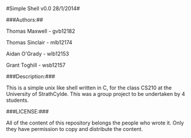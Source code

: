 #Simple Shell v0.0 28/1/2014#

###Authors:##

Thomas Maxwell		- gvb12182

Thomas Sinclair    	- mlb12174

Aidan O'Grady       - wlb12153

Grant Toghill       - wsb12157

###Description:###


This is a simple unix like shell written in C, for the class CS210 at the University of StrathCylde. This was a group project to be undertaken by 4 students.

###LICENSE:###

All of the content of this repository belongs the people who wrote it. Only they have permission to copy and distribute the content.

